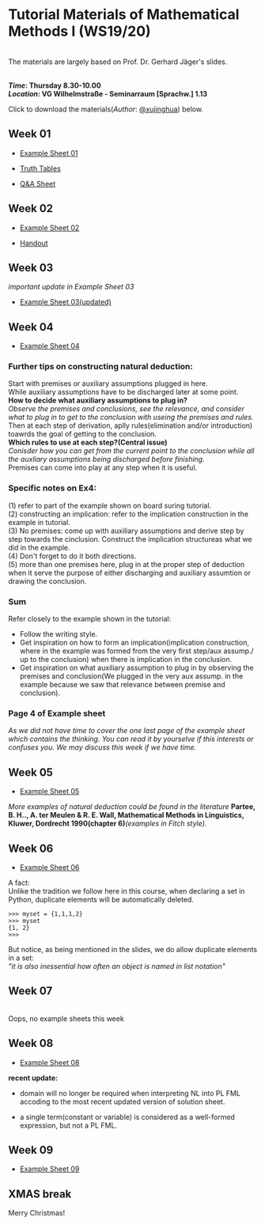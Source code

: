# Tutorial Materials of Mathematical Methods I (WS19/20)

<br/>
The materials are largely based on Prof. Dr. Gerhard Jäger's slides.<br/><br/>

**_Time_: Thursday 8.30-10.00<br/>**
**_Location_: VG Wilhelmstraße - Seminarraum [Sprachw.] 1.13<br/>**


Click to download the materials(_Author_: [@xujinghua](https://github.com/JINHXu)) below.

## Week 01 
* [Example Sheet 01](https://github.com/JINHXu/Methods1_tutorial19-20.github.io/raw/master/Examples%2001(mathmatical%20methods%201).pdf)

* [Truth Tables](https://github.com/JINHXu/Methods1_tutorialWS19-20.github.io/raw/master/truth%20tables.pdf)
* [Q&A Sheet](https://github.com/JINHXu/Methods1_tutorialWS19-20.github.io/raw/master/Q%26A(24.%20Oct).pdf)

## Week 02

* [Example Sheet 02](https://github.com/JINHXu/Methods1_tutorial19-20.github.io/raw/master/Ex02_logik.pdf) 

* [Handout](https://github.com/JINHXu/Methods1_tutorial19-20.github.io/raw/master/Week2_Hand%20out.pdf)

## Week 03

_important update in Example Sheet 03_

* [Example Sheet 03(updated)](https://github.com/JINHXu/Mathematical-Methods-I-WS1920-Tutorial.github.io/raw/master/example03(updated).pdf)

## Week 04

* [Example Sheet 04](https://github.com/JINHXu/Mathematical-Methods-I-WS1920-Tutorial.github.io/raw/master/example%2004_complete.pdf)

### Further tips on constructing natural deduction:

Start with premises or auxiliary assumptions plugged in here.<br/>
While auxiliary assumptions have to be discharged later at some point.<br/>
__How to decide what auxiliary assumptions to plug in?<br/>__
*Observe the premises and conclusions, see the relevance, and consider what to plug in to get to the conclusion with useing the premises and rules.<br/>*
Then at each step of derivation, aplly rules(elimination and/or introduction) toawrds the goal of getting to the conclusion.<br/>
__Which rules to use at each step?(Central issue)<br/>__
*Conisder how you can get from the current point to the conclusion while all the auxliary assumptions being discharged before finishing.<br/>*
Premises can come into play at any step when it is useful.

### Specific notes on Ex4:
  (1) refer to part of the example shown on board suring tutorial.<br/>
  (2) constructing an implication: refer to the implication construction in the example in tutorial.<br/>
  (3) No premises: come up with auxiliary assumptions and derive step by step towards the cinclusion. Construct the                 implication structureas what we did in the example.<br/>
  (4) Don't forget to do it both directions.<br/>
  (5) more than one premises here, plug in at the proper step of deduction when it serve the purpose of either discharging and auxiliary assumtion or drawing the conclusion.<br/>

### Sum

Refer closely to the example shown in the tutorial:

* Follow the writing style.
* Get inspiration on how to form an implication(implication construction, where in the example was formed from the very first step/aux assump./ up to the conclusion) when there is implication in the conclusion.
* Get inspiration on what auxiliary assumption to plug in by observing the premises and conclusion(We plugged in the very aux assump. in the example because we saw that relevance between premise and conclusion).

### Page 4 of Example sheet

*As we did not have time to cover the one last page of the example sheet which contains the thinking. You can read it by yourselve if this interests or confuses you. We may discuss this week if we have time.*

## Week 05
* [Example Sheet 05](https://github.com/JINHXu/Mathematical-Methods-I-WS1920-Tutorial.github.io/raw/master/example%20sheet%2005.pdf)

_More examples of natural deduction could be found in the literature_ **Partee, B. H.., A. ter Meulen & R. E. Wall, Mathematical Methods in Linguistics, Kluwer, Dordrecht 1990(chapter 6)**_(examples in Fitch style)._

## Week 06

* [Example Sheet 06](https://github.com/JINHXu/Mathematical-Methods-I-WS1920-Tutorial.github.io/raw/master/EX06.pdf)

A fact:<br/>
Unlike the tradition we follow here in this course, when declaring a set in Python, duplicate elements will be automatically deleted.
```
>>> myset = {1,1,1,2}
>>> myset
{1, 2}
>>> 
```
But notice, as being mentioned in the slides, we do allow duplicate elements in a set: <br/>
_"it is also inessential how often an object is named in list notation"_

## Week 07

</br> 
Oops, no example sheets this week</br>


## Week 08

* [Example Sheet 08](https://github.com/JINHXu/Mathematical-Methods-I-WS1920-Tutorial.github.io/raw/master/EX08.pdf)

__recent update:__</br>
* domain will no longer be required when interpreting NL into PL FML accoding to the most recent updated version of solution sheet.

* a single term(constant or variable) is considered as a well-formed expression, but not a PL FML.

## Week 09
* [Example Sheet 09](https://github.com/JINHXu/Mathematical-Methods-I-WS1920-Tutorial.github.io/raw/master/EX09.pdf)

## XMAS break
Merry Christmas!


